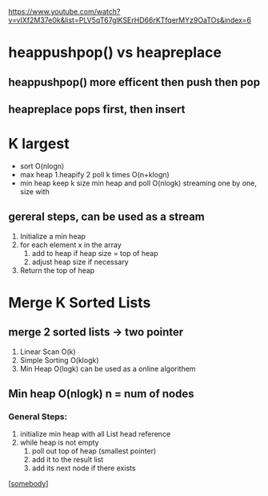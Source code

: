 https://www.youtube.com/watch?v=vIXf2M37e0k&list=PLV5qT67glKSErHD66rKTfqerMYz9OaTOs&index=6



# heappushpop() vs heapreplace
## heappushpop()  more efficent then push then pop
## heapreplace pops first, then insert


# K largest

- sort O(nlogn)
- max heap 1.heapify 2 poll k times O(n+klogn)
- min heap keep k size min heap and poll  O(nlogk)   streaming one by one, size with 



## gereral steps, can be used as a stream

1. Initialize a min heap
2. for each element x in the array
   1. add to heap if heap size <k or x >= top of heap
   2. adjust heap size if necessary
3. Return the top of heap



# Merge K Sorted Lists

## merge 2 sorted lists -> two pointer

1. Linear Scan O(k)
2. Simple Sorting O(klogk)
3. Min Heap O(logk) can be used as a online algorithem


## Min heap O(nlogk) n = num of nodes 

### General Steps:

1. initialize min heap with all List head reference
2. while heap is not empty
   1. poll out top of heap (smallest pointer)
   2. add it to the result list
   3. add its next node if there exists


[[somebody](https://tyk-1.gitbook.io/py3-lc/gong-si-dian-mian-mian-jing/ixl_learning/h-23.-merge-k-sorted-lists)]